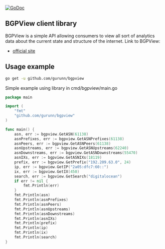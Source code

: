 [![GoDoc](https://godoc.org/github.com/gurunn/bgpview?status.svg)](http://godoc.org/github.com/gurunn/bgpview)

BGPView client library 
---------------------
BGPView is a simple API allowing consumers to view all sort of analytics data about the current state and structure of the internet.
Link to BGPView: 

* [official site](https://bgpview.docs.apiary.io/)

Usage example
------------------------------------------------

```sh
go get -u github.com/gurunn/bgpview
```

Simple example using library in cmd/bgpview/main.go

```go
package main

import (
	"fmt"
	"github.com/gurunn/bgpview"
)

func main() {
	asn, err := bgpview.GetASN(61138)
	asnPrefixes, err := bgpview.GetASNPrefixes(61138)
	asnPeers, err := bgpview.GetASNPeers(61138)
	asnUpstreams, err := bgpview.GetASNUpstreams(62240)
	asnDownstreams, err := bgpview.GetASNDownstreams(55470)
	asnIXs, err := bgpview.GetASNIXs(18119)
	prefix, err := bgpview.GetPrefix("192.209.63.0", 24)
	ip, err := bgpview.GetIP("2a05:dfc7:60::")
	ix, err := bgpview.GetIX(450)
	search, err := bgpview.GetSearch("digitalocean")
	if err != nil {
		fmt.Println(err)
	}
	fmt.Println(asn)
	fmt.Println(asnPrefixes)
	fmt.Println(asnPeers)
	fmt.Println(asnUpstreams)
	fmt.Println(asnDownstreams)
	fmt.Println(asnIXs)
	fmt.Println(prefix)
	fmt.Println(ip)
	fmt.Println(ix)
	fmt.Println(search)
}
```